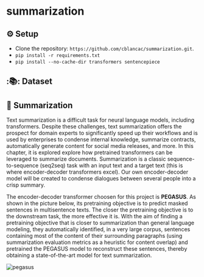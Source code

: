 # summarization

## :gear: Setup
- Clone the repository: `https://github.com/cblancac/summarization.git`.
- `pip install -r requirements.txt`
- `pip install --no-cache-dir transformers sentencepiece`


## :📚: Dataset

## :brain: Summarization
Text summarization is a difficult task for neural language models, including transformers. Despite these challenges, text summarization offers the prospect for domain experts to significantly speed up their workflows and is used by enterprises to condense internal knowledge, summarize contracts, automatically generate content for social media releases, and more. In this chapter, it is explored explore how pretrained transformers can be leveraged to summarize documents. Summarization is a classic sequence-to-sequence (seq2seq) task with an input text and a target text (this is where encoder-decoder transformers excel). Our own encoder-decoder model will be created to condense dialogues
between several people into a crisp summary.

The encoder-decoder transformer choosen for this project is **PEGASUS**. As shown in the picture below, its pretraining objective is to predict masked sentences in multisentence texts. The closer the pretraining objective is to the downstream task, the more effective it is. With the aim of finding a pretraining objective that is closer to summarization than general language modeling, they automatically identified, in a very large corpus, sentences containing most of the content of their surrounding paragraphs (using summarization evaluation metrics as a heuristic for content overlap) and pretrained the PEGASUS model to reconstruct these sentences, thereby
obtaining a state-of-the-art model for text summarization.

![pegasus](https://github.com/cblancac/SentimentAnalysisBert/assets/105242658/cf539397-0ecb-458d-8eea-d22ead46c12b)

